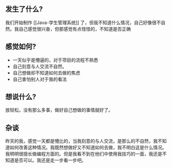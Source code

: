 ## 发生了什么?

我们开始制作 [[Java-学生管理系统]] 了，但我不知道什么情况，自己好像很不自然。我自己感觉很兴奋，但那感觉有点怪怪的，不知道是否正确

## 感觉如何?

- 一天似乎是懵逼的，对于项目的流程不熟悉
- 自己刻意与人交流不自然。
- 自己想做却不知道如何去做的焦虑
- 自己害怕别人对于我的看法

## 想说什么?

放轻松，没有那么多事，做好自己想做的事情就好了。

## 杂谈

昨天的我，感觉一天都是懵比的，当我刻意的与人交流，是那么的不自然，我不知道如何改善这种情况。我既然想做好又不知道如何去做，我不明白这是什么情况。我明明很擅长做编程方面的。但是我看不到在他们中使用我技巧的一面，我还是不知道是否可以。我还是走一步看一步吧。
